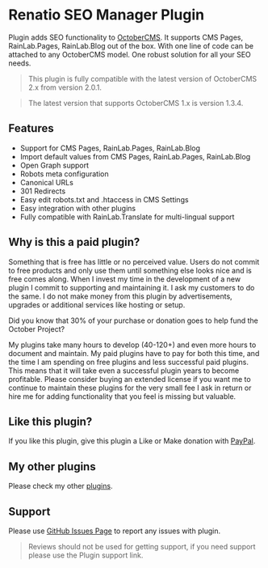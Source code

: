 # Renatio SEO Manager Plugin

Plugin adds SEO functionality to [OctoberCMS](http://octobercms.com). It supports CMS Pages, RainLab.Pages, RainLab.Blog out of the box. With one line of code can be attached to any OctoberCMS model. One robust solution for all your SEO needs.

> This plugin is fully compatible with the latest version of OctoberCMS 2.x from version 2.0.1.

> The latest version that supports OctoberCMS 1.x is version 1.3.4.

## Features
* Support for CMS Pages, RainLab.Pages, RainLab.Blog
* Import default values from CMS Pages, RainLab.Pages, RainLab.Blog
* Open Graph support
* Robots meta configuration
* Canonical URLs
* 301 Redirects
* Easy edit robots.txt and .htaccess in CMS Settings
* Easy integration with other plugins
* Fully compatible with RainLab.Translate for multi-lingual support

## Why is this a paid plugin?

Something that is free has little or no perceived value. Users do not commit to free products and only use them until something else looks nice and is free comes along. When I invest my time in the development of a new plugin I commit to supporting and maintaining it. I ask my customers to do the same. I do not make money from this plugin by advertisements, upgrades or additional services like hosting or setup.

Did you know that 30% of your purchase or donation goes to help fund the October Project?

My plugins take many hours to develop (40-120+) and even more hours to document and maintain. My paid plugins have to pay for both this time, and the time I am spending on free plugins and less successful paid plugins. This means that it will take even a successful plugin years to become profitable. Please consider buying an extended license if you want me to continue to maintain these plugins for the very small fee I ask in return or hire me for adding functionality that you feel is missing but valuable.

## Like this plugin?

If you like this plugin, give this plugin a Like or Make donation with [PayPal](https://www.paypal.me/mplodowski).

## My other plugins

Please check my other [plugins](https://octobercms.com/author/Renatio).

## Support

Please use [GitHub Issues Page](https://github.com/mplodowski/seomanager-plugin-public/issues) to report any issues with plugin.

> Reviews should not be used for getting support, if you need support please use the Plugin support link.
